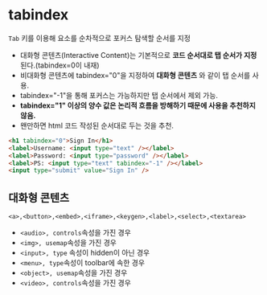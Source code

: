 # tabindex

`Tab` 키를 이용해 요소를 순차적으로 포커스 탐색할 순서를 지정

- 대화형 콘텐츠(Interactive Content)는 기본적으로 **코드 순서대로 탭 순서가 지정**된다.(tabindex=0이 내재)
- 비대화형 콘텐츠에 tabindex="0"을 지정하여 **대화형 콘텐츠** 와 같이 탭 순서를 사용.
- tabindex="-1"을 통해 포커스는 가능하지만 탭 순서에서 제외 가능.
- **tabindex="1" 이상의 양수 값은 논리적 흐름을 방해하기 때문에 사용을 추천하지 않음.**
- 왠만하면 html 코드 작성된 순서대로 두는 것을 추천.

```html
<h1 tabindex="0">Sign In</h1>
<label>Username: <input type="text" /></label>
<label>Password: <input type="password" /></label>
<label>PS: <input type="text" tabindex="-1" /></label>
<input type="submit" value="Sign In" />
```

## 대화형 콘텐츠

`<a>,<button>,<embed>,<iframe>,<keygen>,<label>,<select>,<textarea>`

- `<audio>, controls`속성을 가진 경우
- `<img>, usemap`속성을 가진 경우
- `<input>, type` 속성이 hidden이 아닌 경우
- `<menu>, type`속성이 toolbar에 속한 경우
- `<object>, usemap`속성을 가진 경우
- `<video>, controls`속성을 가진 경우
